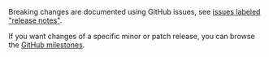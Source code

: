 Breaking changes are documented using GitHub issues, see [issues labeled "release notes"](https://github.com/hapijs/rule-scope-start/issues?q=is%3Aissue+label%3A%22release+notes%22).

If you want changes of a specific minor or patch release, you can browse the [GitHub milestones](https://github.com/hapijs/rule-scope-start/milestones?state=closed&direction=asc&sort=due_date).
